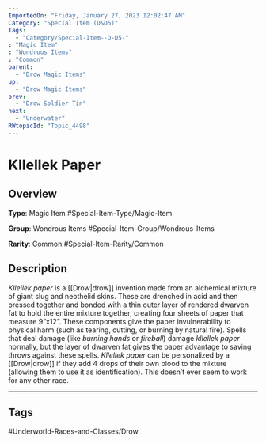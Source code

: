 ```yaml
---
ImportedOn: "Friday, January 27, 2023 12:02:47 AM"
Category: "Special Item (D&D5)"
Tags:
  - "Category/Special-Item--D-D5-"
: "Magic Item"
: "Wondrous Items"
: "Common"
parent:
  - "Drow Magic Items"
up:
  - "Drow Magic Items"
prev:
  - "Drow Soldier Tin"
next:
  - "Underwater"
RWtopicId: "Topic_4498"
---
```

# Kllellek Paper
## Overview
**Type**: Magic Item
#Special-Item-Type/Magic-Item

**Group**: Wondrous Items
#Special-Item-Group/Wondrous-Items

**Rarity**: Common
#Special-Item-Rarity/Common

## Description
*Kllellek paper* is a [[Drow|drow]] invention made from an alchemical mixture of giant slug and neothelid skins. These are drenched in acid and then pressed together and bonded with a thin outer layer of rendered dwarven fat to hold the entire mixture together, creating four sheets of paper that measure 9”x12”. These components give the paper invulnerability to physical harm (such as tearing, cutting, or burning by natural fire). Spells that deal damage (like *burning hands* or *fireball*) damage *kllellek paper* normally, but the layer of dwarven fat gives the paper advantage to saving throws against these spells. *Kllellek paper* can be personalized by a [[Drow|drow]] if they add 4 drops of their own blood to the mixture (allowing them to use it as identification). This doesn’t ever seem to work for any other race.


---
## Tags
#Underworld-Races-and-Classes/Drow

